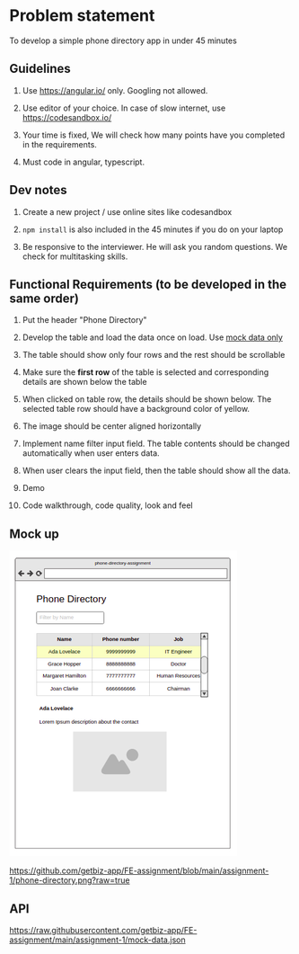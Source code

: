# Problem statement

To develop a simple phone directory app in under 45 minutes


## Guidelines

1. Use https://angular.io/ only. Googling not allowed.

2. Use editor of your choice. In case of slow internet, use https://codesandbox.io/

3. Your time is fixed, We will check how many points have you completed in the requirements.

4. Must code in angular, typescript.


## Dev notes

1. Create a new project / use online sites like codesandbox

2. `npm install` is also included in the 45 minutes if you do on your laptop

3. Be responsive to the interviewer. He will ask you random questions. We check for multitasking skills.


## Functional Requirements (to be developed in the same order)

1. Put the header "Phone Directory" 

2. Develop the table and load the data once on load. Use [mock data only](./mock-data.json)

3. The table should show only four rows and the rest should be scrollable

4. Make sure the **first row** of the table is selected and corresponding details are shown below the table

5. When clicked on table row, the details should be shown below. The selected table row should have a background color of yellow.

6. The image should be center aligned horizontally

7. Implement name filter input field. The table contents should be changed automatically when user enters data. 

8. When user clears the input field, then the table should show all the data.

9. Demo

10. Code walkthrough, code quality, look and feel

## Mock up

![](./phone-directory.png)

https://github.com/getbiz-app/FE-assignment/blob/main/assignment-1/phone-directory.png?raw=true

## API

https://raw.githubusercontent.com/getbiz-app/FE-assignment/main/assignment-1/mock-data.json